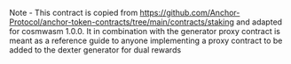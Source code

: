 Note - This contract is copied from https://github.com/Anchor-Protocol/anchor-token-contracts/tree/main/contracts/staking and adapted for cosmwasm 1.0.0. It in combination with the generator proxy contract is meant as a reference guide to anyone implementing a proxy contract to be added to the dexter generator for dual rewards
